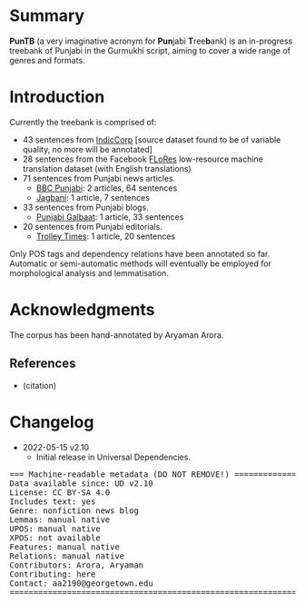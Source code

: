# Summary
**PunTB** (a very imaginative acronym for **Pun**jabi **T**ree**b**ank) is an in-progress treebank of Punjabi in the Gurmukhi script, aiming to cover a wide range of genres and formats.


# Introduction
Currently the treebank is comprised of:

- 43 sentences from [IndicCorp](https://indicnlp.ai4bharat.org/corpora/) [source dataset found to be of variable quality, no more will be annotated]
- 28 sentences from the Facebook [FLoRes](https://ai.facebook.com/tools/flores/) low-resource machine translation dataset (with English translations)
- 71 sentences from Punjabi news articles.
  - [BBC Punjabi](https://bbc.com/punjabi): 2 articles, 64 sentences
  - [Jagbani](https://jagbani.punjabkesari.in/): 1 article, 7 sentences
- 33 sentences from Punjabi blogs.
  - [Punjabi Galbaat](http://punjabigalbaat.blogspot.com/): 1 article, 33 sentences
- 20 sentences from Punjabi editorials.
  - [Trolley Times](https://www.trolleytimes.online/): 1 article, 20 sentences

Only POS tags and dependency relations have been annotated so far. Automatic or semi-automatic methods will eventually be employed for morphological analysis and lemmatisation.

# Acknowledgments
The corpus has been hand-annotated by Aryaman Arora.

## References

* (citation)


# Changelog

* 2022-05-15 v2.10
  * Initial release in Universal Dependencies.


<pre>
=== Machine-readable metadata (DO NOT REMOVE!) ================================
Data available since: UD v2.10
License: CC BY-SA 4.0
Includes text: yes
Genre: nonfiction news blog
Lemmas: manual native
UPOS: manual native
XPOS: not available
Features: manual native
Relations: manual native
Contributors: Arora, Aryaman
Contributing: here
Contact: aa2190@georgetown.edu
===============================================================================
</pre>
